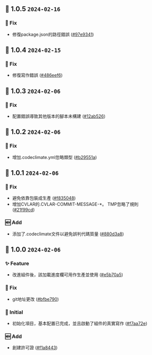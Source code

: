## 🎉 1.0.5 `2024-02-16`
### 🐛 Fix
- 修復package.json的路徑錯誤 ([#97e9341](https://github.com/kwooshung/files/commit/97e934155ca5c58c8a54897885dd33705f607f23))

## 🎉 1.0.4 `2024-02-15`
### 🐛 Fix
- 修復寫作錯誤 ([#486eef6](https://github.com/kwooshung/files/commit/486eef6e5c4001a2b162cb6dbd9166a2c47b91cb))

## 🎉 1.0.3 `2024-02-06`
### 🐛 Fix
- 配置錯誤導致其他版本的腳本未構建 ([#12ab526](https://github.com/kwooshung/files/commit/12ab526cb42551656f6fe74b1943097e6da692f4))

## 🎉 1.0.2 `2024-02-06`
### 🐛 Fix
- 增加.codeclimate.yml忽略類型 ([#b29551a](https://github.com/kwooshung/files/commit/b29551af41dff9b80e71dfa2340956a936285cc5))

## 🎉 1.0.1 `2024-02-06`
### 🐛 Fix
- 避免依靠包裝成生產 ([#f835048](https://github.com/kwooshung/files/commit/f835048f01d97bd61af4f9c2dbed503be15f0f7e))
- 增加CVLAR的.CVLAR-COMMIT-MESSAGE-*。 TMP忽略了規則 ([#21f99cd](https://github.com/kwooshung/files/commit/21f99cd742a1c747421f3105b9f28759db848ce9))
### 🆕 Add
- 添加了.codeclimate文件以避免誤判代碼質量 ([#880d3a8](https://github.com/kwooshung/files/commit/880d3a813d12d0d0a0792f717319db1f808f4997))

## 🎉 1.0.0 `2024-02-06`
### ✨ Feature
- 改進組件後，該加載進度欄可用作生產並使用 ([#e5b70a5](https://github.com/kwooshung/files/commit/e5b70a5bb4c61964628829dc86628bebe0c00dc5))
### 🐛 Fix
- git地址更改 ([#bfbe790](https://github.com/kwooshung/files/commit/bfbe790f772046e63360912c290c819504c353dd))
### 🍻 Initial
- 初始化項目，基本配置已完成，並且啟動了組件的真實寫作 ([#f7aa72e](https://github.com/kwooshung/files/commit/f7aa72ec18fa74956a55b81367d00f16034fe3f9))
### 🆕 Add
- 創建許可證 ([#f1a8443](https://github.com/kwooshung/files/commit/f1a844357c7101f3ab82716d16610c55e58b0ae1))